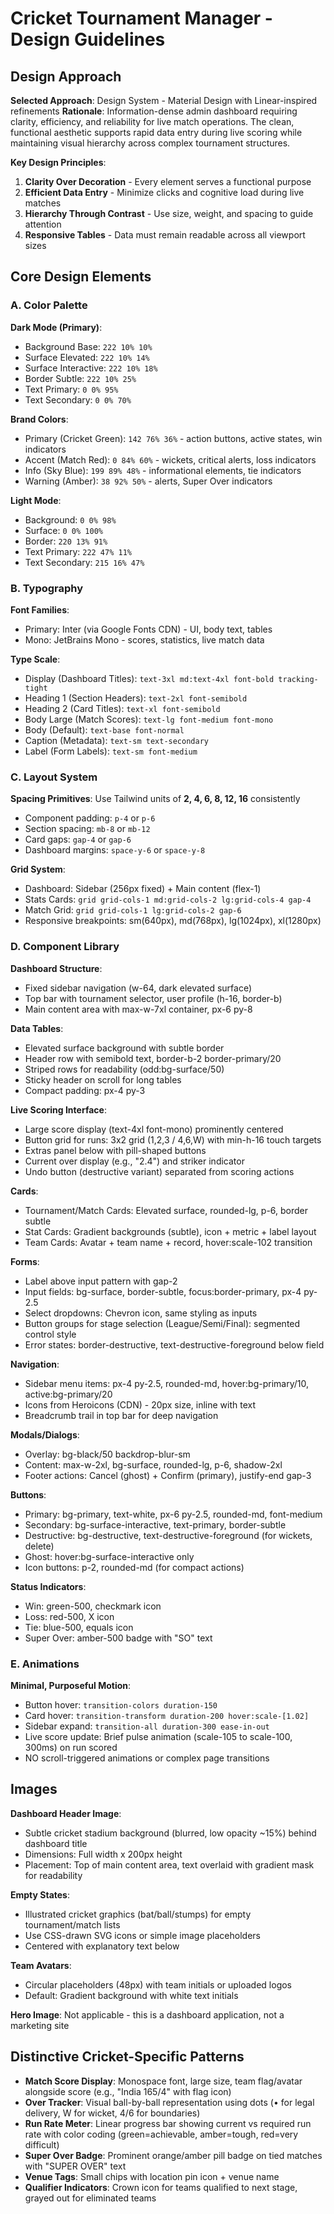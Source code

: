 # Cricket Tournament Manager - Design Guidelines

## Design Approach

**Selected Approach**: Design System - Material Design with Linear-inspired refinements
**Rationale**: Information-dense admin dashboard requiring clarity, efficiency, and reliability for live match operations. The clean, functional aesthetic supports rapid data entry during live scoring while maintaining visual hierarchy across complex tournament structures.

**Key Design Principles**:
1. **Clarity Over Decoration** - Every element serves a functional purpose
2. **Efficient Data Entry** - Minimize clicks and cognitive load during live matches  
3. **Hierarchy Through Contrast** - Use size, weight, and spacing to guide attention
4. **Responsive Tables** - Data must remain readable across all viewport sizes

## Core Design Elements

### A. Color Palette

**Dark Mode (Primary)**:
- Background Base: `222 10% 10%`
- Surface Elevated: `222 10% 14%`
- Surface Interactive: `222 10% 18%`
- Border Subtle: `222 10% 25%`
- Text Primary: `0 0% 95%`
- Text Secondary: `0 0% 70%`

**Brand Colors**:
- Primary (Cricket Green): `142 76% 36%` - action buttons, active states, win indicators
- Accent (Match Red): `0 84% 60%` - wickets, critical alerts, loss indicators
- Info (Sky Blue): `199 89% 48%` - informational elements, tie indicators
- Warning (Amber): `38 92% 50%` - alerts, Super Over indicators

**Light Mode**:
- Background: `0 0% 98%`
- Surface: `0 0% 100%`
- Border: `220 13% 91%`
- Text Primary: `222 47% 11%`
- Text Secondary: `215 16% 47%`

### B. Typography

**Font Families**:
- Primary: Inter (via Google Fonts CDN) - UI, body text, tables
- Mono: JetBrains Mono - scores, statistics, live match data

**Type Scale**:
- Display (Dashboard Titles): `text-3xl md:text-4xl font-bold tracking-tight`
- Heading 1 (Section Headers): `text-2xl font-semibold`
- Heading 2 (Card Titles): `text-xl font-semibold`
- Body Large (Match Scores): `text-lg font-medium font-mono`
- Body (Default): `text-base font-normal`
- Caption (Metadata): `text-sm text-secondary`
- Label (Form Labels): `text-sm font-medium`

### C. Layout System

**Spacing Primitives**: Use Tailwind units of **2, 4, 6, 8, 12, 16** consistently
- Component padding: `p-4` or `p-6`
- Section spacing: `mb-8` or `mb-12`
- Card gaps: `gap-4` or `gap-6`
- Dashboard margins: `space-y-6` or `space-y-8`

**Grid System**:
- Dashboard: Sidebar (256px fixed) + Main content (flex-1)
- Stats Cards: `grid grid-cols-1 md:grid-cols-2 lg:grid-cols-4 gap-4`
- Match Grid: `grid grid-cols-1 lg:grid-cols-2 gap-6`
- Responsive breakpoints: sm(640px), md(768px), lg(1024px), xl(1280px)

### D. Component Library

**Dashboard Structure**:
- Fixed sidebar navigation (w-64, dark elevated surface)
- Top bar with tournament selector, user profile (h-16, border-b)
- Main content area with max-w-7xl container, px-6 py-8

**Data Tables**:
- Elevated surface background with subtle border
- Header row with semibold text, border-b-2 border-primary/20
- Striped rows for readability (odd:bg-surface/50)
- Sticky header on scroll for long tables
- Compact padding: px-4 py-3

**Live Scoring Interface**:
- Large score display (text-4xl font-mono) prominently centered
- Button grid for runs: 3x2 grid (1,2,3 / 4,6,W) with min-h-16 touch targets
- Extras panel below with pill-shaped buttons
- Current over display (e.g., "2.4") and striker indicator
- Undo button (destructive variant) separated from scoring actions

**Cards**:
- Tournament/Match Cards: Elevated surface, rounded-lg, p-6, border subtle
- Stat Cards: Gradient backgrounds (subtle), icon + metric + label layout
- Team Cards: Avatar + team name + record, hover:scale-102 transition

**Forms**:
- Label above input pattern with gap-2
- Input fields: bg-surface, border-subtle, focus:border-primary, px-4 py-2.5
- Select dropdowns: Chevron icon, same styling as inputs
- Button groups for stage selection (League/Semi/Final): segmented control style
- Error states: border-destructive, text-destructive-foreground below field

**Navigation**:
- Sidebar menu items: px-4 py-2.5, rounded-md, hover:bg-primary/10, active:bg-primary/20
- Icons from Heroicons (CDN) - 20px size, inline with text
- Breadcrumb trail in top bar for deep navigation

**Modals/Dialogs**:
- Overlay: bg-black/50 backdrop-blur-sm
- Content: max-w-2xl, bg-surface, rounded-lg, p-6, shadow-2xl
- Footer actions: Cancel (ghost) + Confirm (primary), justify-end gap-3

**Buttons**:
- Primary: bg-primary, text-white, px-6 py-2.5, rounded-md, font-medium
- Secondary: bg-surface-interactive, text-primary, border-subtle
- Destructive: bg-destructive, text-destructive-foreground (for wickets, delete)
- Ghost: hover:bg-surface-interactive only
- Icon buttons: p-2, rounded-md (for compact actions)

**Status Indicators**:
- Win: green-500, checkmark icon
- Loss: red-500, X icon  
- Tie: blue-500, equals icon
- Super Over: amber-500 badge with "SO" text

### E. Animations

**Minimal, Purposeful Motion**:
- Button hover: `transition-colors duration-150`
- Card hover: `transition-transform duration-200 hover:scale-[1.02]`
- Sidebar expand: `transition-all duration-300 ease-in-out`
- Live score update: Brief pulse animation (scale-105 to scale-100, 300ms) on run scored
- NO scroll-triggered animations or complex page transitions

## Images

**Dashboard Header Image**: 
- Subtle cricket stadium background (blurred, low opacity ~15%) behind dashboard title
- Dimensions: Full width x 200px height
- Placement: Top of main content area, text overlaid with gradient mask for readability

**Empty States**:
- Illustrated cricket graphics (bat/ball/stumps) for empty tournament/match lists
- Use CSS-drawn SVG icons or simple image placeholders
- Centered with explanatory text below

**Team Avatars**:
- Circular placeholders (48px) with team initials or uploaded logos
- Default: Gradient background with white text initials

**Hero Image**: Not applicable - this is a dashboard application, not a marketing site

## Distinctive Cricket-Specific Patterns

- **Match Score Display**: Monospace font, large size, team flag/avatar alongside score (e.g., "India 165/4" with flag icon)
- **Over Tracker**: Visual ball-by-ball representation using dots (• for legal delivery, W for wicket, 4/6 for boundaries)
- **Run Rate Meter**: Linear progress bar showing current vs required run rate with color coding (green=achievable, amber=tough, red=very difficult)
- **Super Over Badge**: Prominent orange/amber pill badge on tied matches with "SUPER OVER" text
- **Venue Tags**: Small chips with location pin icon + venue name
- **Qualifier Indicators**: Crown icon for teams qualified to next stage, grayed out for eliminated teams